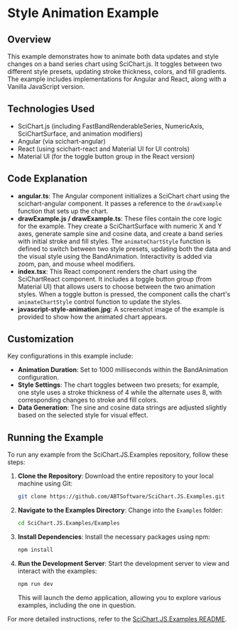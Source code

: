# Style Animation Example

## Overview

This example demonstrates how to animate both data updates and style changes on a band series chart using SciChart.js. It toggles between two different style presets, updating stroke thickness, colors, and fill gradients. The example includes implementations for Angular and React, along with a Vanilla JavaScript version.

## Technologies Used

-   SciChart.js (including FastBandRenderableSeries, NumericAxis, SciChartSurface, and animation modifiers)
-   Angular (via scichart-angular)
-   React (using scichart-react and Material UI for UI controls)
-   Material UI (for the toggle button group in the React version)

## Code Explanation

-   **angular.ts**: The Angular component initializes a SciChart chart using the scichart-angular component. It passes a reference to the `drawExample` function that sets up the chart.
-   **drawExample.js / drawExample.ts**: These files contain the core logic for the example. They create a SciChartSurface with numeric X and Y axes, generate sample sine and cosine data, and create a band series with initial stroke and fill styles. The `animateChartStyle` function is defined to switch between two style presets, updating both the data and the visual style using the BandAnimation. Interactivity is added via zoom, pan, and mouse wheel modifiers.
-   **index.tsx**: This React component renders the chart using the SciChartReact component. It includes a toggle button group (from Material UI) that allows users to choose between the two animation styles. When a toggle button is pressed, the component calls the chart's `animateChartStyle` control function to update the styles.
-   **javascript-style-animation.jpg**: A screenshot image of the example is provided to show how the animated chart appears.

## Customization

Key configurations in this example include:

-   **Animation Duration**: Set to 1000 milliseconds within the BandAnimation configuration.
-   **Style Settings**: The chart toggles between two presets; for example, one style uses a stroke thickness of 4 while the alternate uses 8, with corresponding changes to stroke and fill colors.
-   **Data Generation**: The sine and cosine data strings are adjusted slightly based on the selected style for visual effect.

## Running the Example

To run any example from the SciChart.JS.Examples repository, follow these steps:

1. **Clone the Repository**: Download the entire repository to your local machine using Git:

    ```bash
    git clone https://github.com/ABTSoftware/SciChart.JS.Examples.git
    ```

2. **Navigate to the Examples Directory**: Change into the `Examples` folder:

    ```bash
    cd SciChart.JS.Examples/Examples
    ```

3. **Install Dependencies**: Install the necessary packages using npm:

    ```bash
    npm install
    ```

4. **Run the Development Server**: Start the development server to view and interact with the examples:

    ```bash
    npm run dev
    ```

    This will launch the demo application, allowing you to explore various examples, including the one in question.

For more detailed instructions, refer to the [SciChart.JS.Examples README](https://github.com/ABTSoftware/SciChart.JS.Examples/blob/master/README.md).
